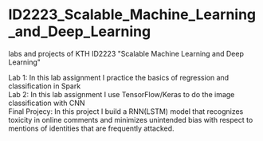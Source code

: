 # ID2223_Scalable_Machine_Learning_and_Deep_Learning
labs and projects of KTH ID2223 "Scalable Machine Learning and Deep Learning"

Lab 1: In this lab assignment I practice the basics of regression and classification in Spark  
Lab 2: In this lab assignment I use TensorFlow/Keras to do the image classification with CNN  
Final Projecy: In this project I  build a RNN(LSTM) model that recognizes toxicity in online comments and minimizes unintended bias with respect to mentions of identities that are frequently attacked.
